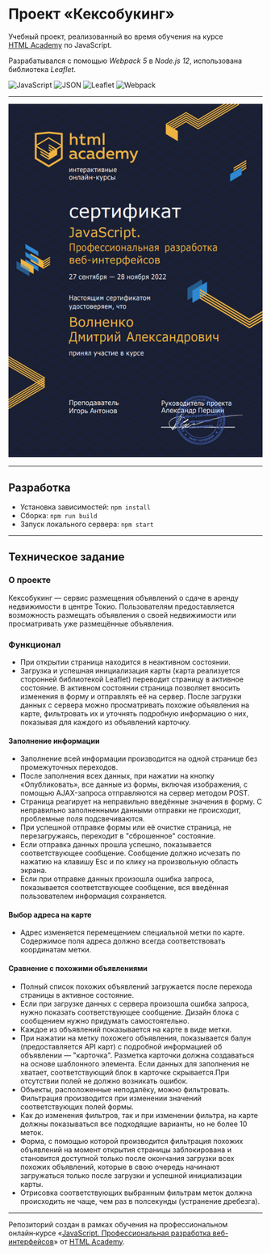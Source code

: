 # Проект «Кексобукинг»

Учебный проект, реализованный во время обучения на курсе [HTML Academy](https://htmlacademy.ru) по JavaScript.

Разрабатывался с помощью *Webpack 5* в *Node.js 12*, использована библиотека *Leaflet*.

![JavaScript](https://img.shields.io/badge/JavaScript-informational?style=flat&logo=JavaScript&logoColor=f7df1e&color=d3d3d3)
![JSON](https://img.shields.io/badge/JSON-informational?style=flat&logo=JSON&logoColor=000000&color=d3d3d3)
![Leaflet](https://img.shields.io/badge/Leaflet-informational?style=flat&logo=Leaflet&logoColor=199900&color=d3d3d3)
![Webpack](https://img.shields.io/badge/Webpack-informational?style=flat&logo=Webpack&logoColor=8dd6f9&color=d3d3d3)

---
<img src="2023-06-16_20-45-26.png">

---

## Разработка

- Установка зависимостей: `npm install`
- Сборка: `npm run build`
- Запуск локального сервера: `npm start`

---

## Техническое задание

### О проекте

Кексобукинг — сервис размещения объявлений о сдаче в аренду недвижимости в центре Токио. Пользователям предоставляется
возможность размещать объявления о своей недвижимости или просматривать уже размещённые объявления.

### Функционал

- При открытии страница находится в неактивном состоянии.
- Загрузка и успешная инициализация карты (карта реализуется сторонней библиотекой Leaflet) переводит страницу в
  активное состояние. В активном состоянии страница позволяет вносить изменения в форму и отправлять её на сервер. После
  загрузки данных с сервера можно просматривать похожие объявления на карте, фильтровать их и уточнять подробную
  информацию о них, показывая для каждого из объявлений карточку.

#### Заполнение информации

- Заполнение всей информации производится на одной странице без промежуточных переходов.
- После заполнения всех данных, при нажатии на кнопку «Опубликовать», все данные из формы, включая изображения, с
  помощью AJAX-запроса отправляются на сервер методом POST.
- Страница реагирует на неправильно введённые значения в форму. С неправильно заполненными данными отправки не
  происходит, проблемные поля подсвечиваются.
- При успешной отправке формы или её очистке страница, не перезагружаясь, переходит в "сброшенное" состояние.
- Если отправка данных прошла успешно, показывается соответствующее сообщение. Сообщение должно исчезать по нажатию на
  клавишу Esc и по клику на произвольную область экрана.
- Если при отправке данных произошла ошибка запроса, показывается соответствующее сообщение, вся введённая пользователем
  информация сохраняется.

#### Выбор адреса на карте

- Адрес изменяется перемещением специальной метки по карте. Содержимое поля адреса должно всегда соответствовать
  координатам метки.

#### Сравнение с похожими объявлениями

- Полный список похожих объявлений загружается после перехода страницы в активное состояние.
- Если при загрузке данных с сервера произошла ошибка запроса, нужно показать соответствующее сообщение. Дизайн блока с
  сообщением нужно придумать самостоятельно.
- Каждое из объявлений показывается на карте в виде метки.
- При нажатии на метку похожего объявления, показывается балун (предоставляется API карт) с подробной информацией об
  объявлении — "карточка". Разметка карточки должна создаваться на основе шаблонного элемента. Если данных для
  заполнения не хватает, соответствующий блок в карточке скрывается.При отсутствии полей не должно возникать ошибок.
- Объекты, расположенные неподалёку, можно фильтровать. Фильтрация производится при изменении значений соответствующих
  полей формы.
- Как до изменения фильтров, так и при изменении фильтра, на карте должны показываться все подходящие варианты, но не
  более 10 меток.
- Форма, с помощью которой производится фильтрация похожих объявлений на момент открытия страницы заблокирована и
  становится доступной только после окончания загрузки всех похожих объявлений, которые в свою очередь начинают
  загружаться только после загрузки и успешной инициализации карты.
- Отрисовка соответствующих выбранным фильтрам меток должна происходить не чаще, чем раз в полсекунды (устранение
  дребезга).

---

Репозиторий создан в рамках обучения на профессиональном
онлайн‑курсе «[JavaScript. Профессиональная разработка веб-интерфейсов](https://htmlacademy.ru/intensive/javascript)»
от [HTML Academy](https://htmlacademy.ru).
